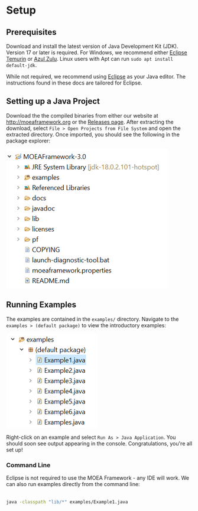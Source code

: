 # Setup

## Prerequisites

Download and install the latest version of Java Development Kit (JDK).  Version 17 or later is required.  For Windows,
we recommend either [Eclipse Temurin](https://adoptium.net/) or [Azul Zulu](https://www.azul.com/downloads/?package=jdk).
Linux users with Apt can run `sudo apt install default-jdk`.

While not required, we recommend using [Eclipse](http://eclipse.org) as your Java editor.  The instructions found in
these docs are tailored for Eclipse.

## Setting up a Java Project

Download the the compiled binaries from either our website at http://moeaframework.org or the
[Releases page](https://github.com/MOEAFramework/MOEAFramework/releases).  After extracting the download, select
`File > Open Projects from File System` and open the extracted directory.  Once imported, you should see
the following in the package explorer:

![Eclipse Project Layout](imgs/eclipse-project.png)

## Running Examples

The examples are contained in the `examples/` directory.  Navigate to the `examples > (default package)`
to view the introductory examples:

![Eclipse Examples Package](imgs/eclipse-examples.png)

Right-click on an example and select `Run As > Java Application`.  You should soon see output appearing in the
console.  Congratulations, you're all set up!

### Command Line

Eclipse is not required to use the MOEA Framework - any IDE will work.  We can also run examples directly from the
command line:

```bash

java -classpath "lib/*" examples/Example1.java
```
